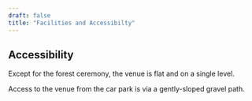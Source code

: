 ```yaml
---
draft: false
title: "Facilities and Accessibilty"
---
```


## Accessibility

Except for the forest ceremony, the venue is flat and on a single level.

Access to the venue from the car park is via a gently-sloped gravel path. 